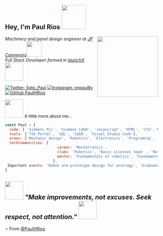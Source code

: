 <h2> Hey, I'm Paul Rios <img src="https://media.giphy.com/media/26xBwdIuRJiAIqHwA/giphy.gif" width="80"></h2>
<img align='right' src="https://scontent.fcuu2-1.fna.fbcdn.net/v/t39.30808-6/245716885_4712629558776622_922350463094167314_n.jpg?_nc_cat=105&ccb=1-5&_nc_sid=09cbfe&_nc_ohc=juNFILBHXtgAX9yzyyG&_nc_ht=scontent.fcuu2-1.fna&oh=00_AT-f8y-vKcl_7EMajq833D6J6IyBBDyOLYFWeyBjQEKizw&oe=62486DAD" width="200">

<p><em>Machinery and panel design engineer at <a href="https://www.jpconveyors.com.mx/">JP Conveyors</a><img src="https://media.giphy.com/media/xPrMr0IqGGZ8c/giphy.gif" width="50"></br> Full Stack Developer formed in <a href="https://github.com/LaunchX-InnovaccionVirtual">launchX</a><img src="https://media.giphy.com/media/PmYFV3urYHA7y35cRQ/giphy.gif" width="60"> 
</em></p>

[![Twitter: Sgto_Paul](https://img.shields.io/twitter/follow/Sgto_Paul?style=social)](https://twitter.com/Sgto_Paul)
[![Instagram: impaul8v](https://img.shields.io/badge/impaul8-148-blueviolet?style=social&logo=instagram)](https://www.instagram.com/impaul8v/)
[![GitHub PaulHRios](https://img.shields.io/github/followers/PaulHRios?label=follow&style=social)](https://github.com/PaulHRios)

<img src="https://i.giphy.com/media/Q40zmeFedhkbhISnwj/giphy.webp" width="60"> A little more about me...  

```javascript
const Paul = {
  code: [ 'Siemens PLC', 'Siemens LOGO', 'Javascript', 'HTML', 'CSS','Python', 'Java', 'C#'], 
  tools: ['TIA Portal', 'SQL', 'LOGO', 'Visual Studio Code'],
  areas: ['Mechanic design', 'Robotics', 'Electronics', 'Programing', 'Data',  '4.0 Industry'],
  techCommunities: {
                        career: 'Mechatronics',
                        clubs: 'Robotics', 'Basic sciences team' , 'Math Olympiad',
                        mentor: 'Fundamentals of robotics', 'Fundamentals of robotics'
                      },
 Important events: 'Robot arm prototype design for oncology', 'Graduated with honors'
}
```
<img src="https://media.giphy.com/media/XGCKeFFBJKU84OqAh9/giphy.gif" width="60"> <em><b> "Make improvements, not excuses. Seek respect, not attention."</b> </em><img src="https://media.giphy.com/media/XGCKeFFBJKU84OqAh9/giphy.gif" width="60">
---
⭐️ From [@PaulHRios](https://github.com/PaulHRios)
